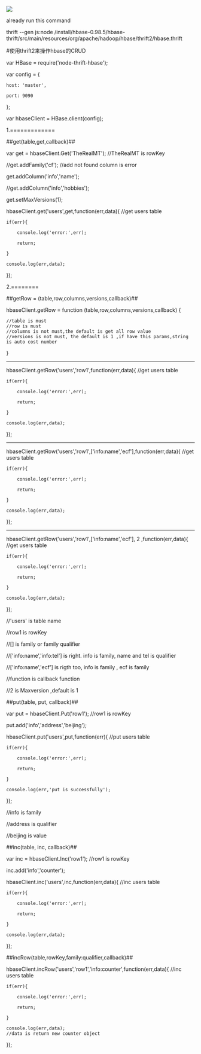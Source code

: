 
![](http://dailyjs.com/images/posts/nodehbase.png)

already run this command

thrift --gen js:node /install/hbase-0.98.5/hbase-thrift/src/main/resources/org/apache/hadoop/hbase/thrift2/hbase.thrift


#使用thrift2来操作hbase的CRUD


var HBase = require('node-thrift-hbase');

var config = {

    host: 'master',

    port: 9090

};

var hbaseClient = HBase.client(config);

1.=============

##get(table,get,callback)##

var get = hbaseClient.Get('TheRealMT');    //TheRealMT is rowKey

//get.addFamily('cf');  //add not found column is error

get.addColumn('info','name');

//get.addColumn('info','hobbies');

get.setMaxVersions(1);

hbaseClient.get('users',get,function(err,data){ //get users table

    if(err){

        console.log('error:',err);

        return;

    }

    console.log(err,data);

});

2.========

##getRow = (table,row,columns,versions,callback)##

hbaseClient.getRow = function (table,row,columns,versions,callback) {

    //table is must
    //row is must
    //columns is not must,the default is get all row value
    //versions is not must, the default is 1 ,if have this params,string is auto cost number

}

------

hbaseClient.getRow('users','row1',function(err,data){ //get users table

    if(err){

        console.log('error:',err);

        return;

    }

    console.log(err,data);

});

----

hbaseClient.getRow('users','row1',['info:name','ecf'],function(err,data){ //get users table

    if(err){

        console.log('error:',err);

        return;

    }

    console.log(err,data);

});

----

hbaseClient.getRow('users','row1',['info:name','ecf'], 2 ,function(err,data){ //get users table

    if(err){

        console.log('error:',err);

        return;

    }

    console.log(err,data);

});


//'users' is table name

//row1 is rowKey

//[] is family or family qualifier

//['info:name','info:tel'] is right. info is family, name and tel is qualifier

//['info:name','ecf'] is rigth too, info is family , ecf is family

//function is callback function

//2 is Maxversion ,default is 1


##put(table, put, callback)##

var put = hbaseClient.Put('row1');    //row1 is rowKey

put.add('info','address','beijing');

hbaseClient.put('users',put,function(err){ //put users table

    if(err){

        console.log('error:',err);

        return;

    }

    console.log(err,'put is successfully');

});

//info is family

//address is qualifier

//beijing is value

##inc(table, inc, callback)##

var inc = hbaseClient.Inc('row1');    //row1 is rowKey

inc.add('info','counter');

hbaseClient.inc('users',inc,function(err,data){ //inc users table

    if(err){

        console.log('error:',err);

        return;

    }

    console.log(err,data);

});


##incRow(table,rowKey,family:qualifier,callback)##

hbaseClient.incRow('users','row1','info:counter',function(err,data){ //inc users table

    if(err){

        console.log('error:',err);

        return;

    }

    console.log(err,data);
    //data is return new counter object
});